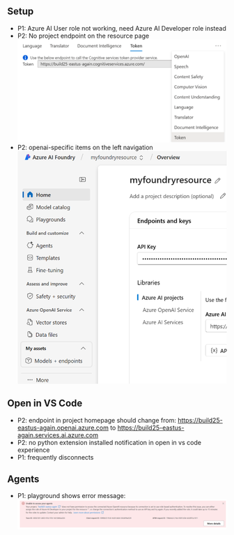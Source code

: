 ## Setup
 - P1: Azure AI User role not working, need Azure AI Developer role instead
 - P2: No project endpoint on the resource page
    ![alt text](images/no_project_endpoint.png)
 - P2: openai-specific items on the left navigation
    ![alt text](images/openai-specific.png)

## Open in VS Code
 - P2: endpoint in project homepage should change from: https://build25-eastus-again.openai.azure.com to https://build25-eastus-again.services.ai.azure.com
 - P2: no python extension installed notification in open in vs code experience
 - P1: frequently disconnects 

## Agents

 - P1: playground shows error message:
 ![alt text](images/agents_playground_issues.png)

